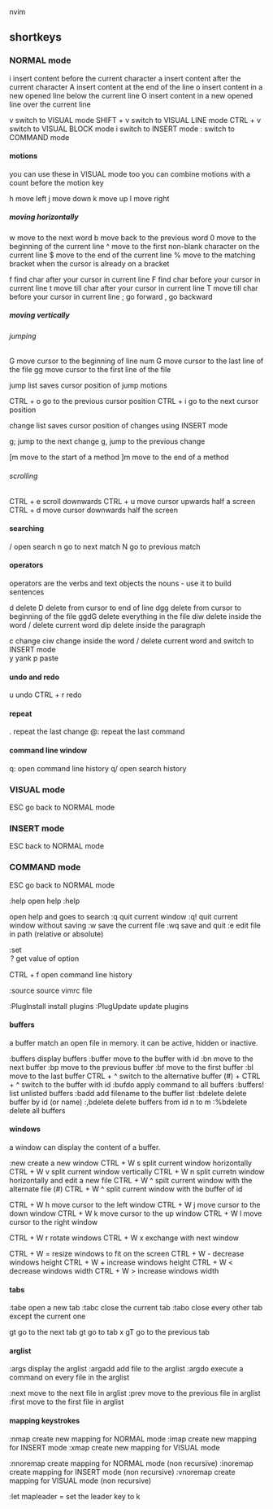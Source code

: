 nvim

## shortkeys

### NORMAL mode

i			insert content before the current character
a			insert content after the current character
A			insert content at the end of the line
o			insert content in a new opened line below the current line
O			insert content in a new opened line over the current line

v			switch to VISUAL mode
SHIFT + v		switch to VISUAL LINE mode
CTRL + v		switch to VISUAL BLOCK mode
i			switch to INSERT mode
:			switch to COMMAND mode

#### motions 

you can use these in VISUAL mode too
you can combine motions with a count before the motion key

h			move left
j			move down
k			move up
l			move right

##### moving horizontally

w			move to the next word
b			move back to the previous word
0			move to the beginning of the current line
^			move to the first non-blank character on the current line
$			move to the end of the current line
%			move to the matching bracket when the cursor is already on a bracket

f<char>			find char after your cursor in current line
F<char>			find char before your cursor in current line
t<char>			move till char after your cursor in current line
T<char>			move till char before your cursor in current line
	;		go forward
	,		go backward

##### moving vertically

###### jumping

<num>G			move cursor to the beginning of line num
G			move cursor to the last line of the file
gg			move cursor to the first line of the file

jump list saves cursor position of jump motions

CTRL + o		go to the previous cursor position
CTRL + i		go to the next cursor position

change list saves cursor position of changes using INSERT mode

g;			jump to the next change
g,			jump to the previous change

[m			move to the start of a method
]m			move to the end of a method

###### scrolling

CTRL + e		scroll downwards
CTRL + u		move cursor upwards half a screen
CTRL + d		move cursor downwards half the screen

#### searching

/			open search
	n		go to next match
	N		go to previous match

#### operators

operators are the verbs and text objects the nouns - use it to build sentences

d                       delete
D                       delete from cursor to end of line
dgg                     delete from cursor to beginning of the file
ggdG                    delete everything in the file
diw                     delete inside the word / delete current word
dip                     delete inside the paragraph

c                       change
ciw                     change inside the word / delete current word and switch to INSERT mode                  
y                       yank
p                       paste

#### undo and redo

u			undo
CTRL + r		redo

#### repeat

.			repeat the last change
@:			repeat the last command

#### command line window

q:			open command line history
q/			open search history

### VISUAL mode

ESC			go back to NORMAL mode

### INSERT mode

ESC			back to NORMAL mode

### COMMAND mode

ESC			go back to NORMAL mode

:help			open help
:help <search>		open help and goes to search
:q			quit current window
:q!			quit current window without saving
:w			save the current file
:wq			save and quit 
:e <path>		edit file in path (relative or absolute)

:set <option>?		get value of option

CTRL + f		open command line history

:source <vimrc>		source vimrc file

:PlugInstall		install plugins
:PlugUpdate		update plugins

#### buffers

a buffer match an open file in memory. it can be active, hidden or inactive.

:buffers		display buffers
:buffer <id>		move to the buffer with id
:bn			move to the next buffer
:bp			move to the previous buffer
:bf			move to the first buffer
:bl			move to the last buffer
CTRL + ^		switch to the alternative buffer (#)
<id> + CTRL + ^		switch to the buffer with id
:bufdo <command>	apply command to all buffers
:buffers!		list unlisted buffers
:badd <filename>	add filename to the buffer list
:bdelete <id>		delete buffer by id (or name)
:<n>,<m>bdelete		delete buffers from id n to m
:%bdelete		delete all buffers

#### windows

a window can display the content of a buffer.

:new			create a new window
CTRL + W s		split current window horizontally
CTRL + W v		split current window vertically
CTRL + W n		split curretn window horizontally and edit a new file
CTRL + W ^		spilt current window with the alternate file (#)
<id>CTRL + W ^		split current window with the buffer of id

CTRL + W h		move cursor to the left window
CTRL + W j		move cursor to the down window
CTRL + W k		move cursor to the up window
CTRL + W l 		move cursor to the right window

CTRL + W r		rotate windows
CTRL + W x		exchange with next window

CTRL + W =		resize windows to fit on the screen
CTRL + W -		decrease windows height
CTRL + W +		increase windows height
CTRL + W <		decrease windows width
CTRL + W >		increase windows width

#### tabs

:tabe			open a new tab
:tabc			close the current tab
:tabo			close every other tab except the current one

gt			go to the next tab
<x>gt			go to tab x
gT			go to the previous tab

#### arglist

:args			display the arglist
:argadd			add file to the arglist
:argdo			execute a command on every file in the arglist

:next			move to the next file in arglist
:prev			move to the previous file in arglist
:first			move to the first file in arglist

#### mapping keystrokes

:nmap			create new mapping for NORMAL mode
:imap			create new mapping for INSERT mode
:xmap			create new mapping for VISUAL mode

:nnoremap		create mapping for NORMAL mode (non recursive)
:inoremap		create mapping for INSERT mode (non recursive)
:vnoremap		create mapping for VISUAL mode (non recursive)

:let mapleader = <k>	set the leader key to k


